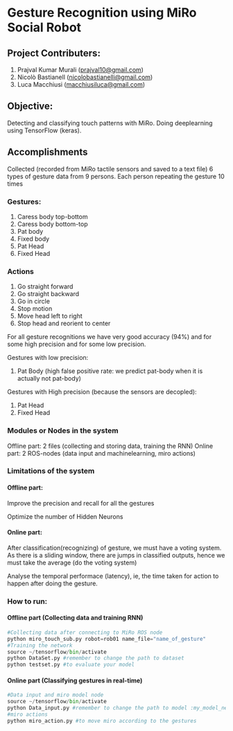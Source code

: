 # Gesture Recognition using MiRo Social Robot

## Project Contributers: 
1. Prajval Kumar Murali (prajval10@gmail.com)
2. Nicolò Bastianell (nicolobastianelli@gmail.com)
3. Luca Macchiusi (macchiusiluca@gmail.com)
  
## Objective:

Detecting	and	classifying	touch	patterns with	MiRo. Doing deeplearning using TensorFlow (keras).

## Accomplishments

Collected (recorded from MiRo tactile sensors and saved to a text file) 6 types of gesture data from 9 persons. Each person repeating the gesture 10 times

### Gestures:
  1. Caress body top-bottom
  2. Caress body bottom-top
  3. Pat body
  4. Fixed body
  5. Pat Head
  6. Fixed Head
  
### Actions
  1. Go straight forward
  2. Go straight backward
  3. Go in circle
  4. Stop motion
  5. Move head left to right
  6. Stop head and reorient to center
  
For all gesture recognitions we have very good accuracy (94%) and for some high precision and for some low precision.

Gestures with low precision:

  1. Pat Body (high false positive rate: we predict pat-body when it is actually not pat-body)

Gestures with High precision (because the sensors are decopled):

  1. Pat Head
  2. Fixed Head

### Modules or Nodes in the system
Offline part: 2 files (collecting and storing data, training the RNN)
Online part: 2 ROS-nodes (data input and machinelearning, miro actions)

### Limitations of the system
#### Offline part:
  Improve the precision and recall for all the gestures
  
  Optimize the number of Hidden Neurons
#### Online part:
  After classification(recognizing) of gesture, we must have a voting system. As there is a sliding window, there are jumps in classified outputs, hence we must take the average (do the voting system)
  
  Analyse the temporal performace (latency), ie, the time taken for action to happen after doing the gesture.
 

### How to run:
#### Offline part (Collecting data and training RNN)
```python
#Collecting data after connecting to MiRo ROS node
python miro_touch_sub.py robot=rob01 name_file="name_of_gesture"
#Training the network
source ~/tensorflow/bin/activate
python DataSet.py #remember to change the path to dataset
python testset.py #to evaluate your model
```
#### Online part (Classifying gestures in real-time)
```python
#Data input and miro model node
source ~/tensorflow/bin/activate
python Data_input.py #remember to change the path to model :my_model_new.h5
#miro actions 
python miro_action.py #to move miro according to the gestures
```
